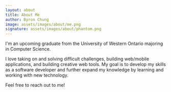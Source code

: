 ```yaml
---
layout: about
title: About Me
author: Byron Chung
image: assets/images/about/me.png
signature: assets/images/about/phantom.png
---
```


I'm an upcoming graduate from the University of Western Ontario majoring in Computer Science. 

I love taking on and solving difficult challenges, building web/mobile applications, and building creative web tools. My goal is to develop my skills as a software developer and further expand my knowledge by learning and working with new technology.

Feel free to reach out to me!

